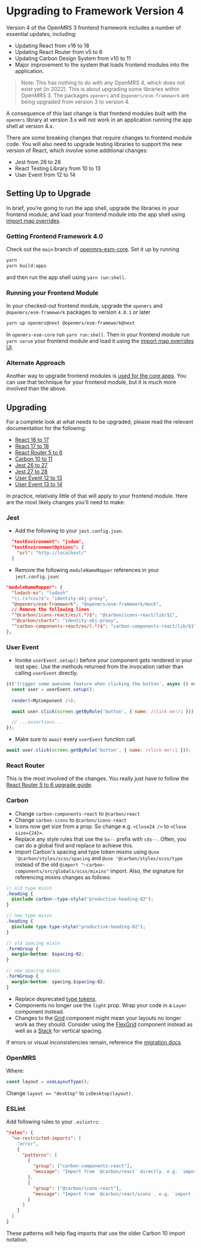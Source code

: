 # Upgrading to Framework Version 4

Version 4 of the OpenMRS 3 frontend framework includes a number of essential updates, including:

- Updating React from v16 to 18
- Updating React Router from v5 to 6
- Updating Carbon Design System from v10 to 11
- Major improvement to the system that loads frontend modules into the application.

> Note: This has nothing to do with any OpenMRS 4, which does not exist yet (in 2022). This is about upgrading some libraries within OpenMRS 3. The packages `openmrs` and `@openmrs/esm-framework` are being upgraded from version 3 to version 4.

A consequence of this last change is that frontend modules built with the `openmrs`
library at version 3.x will not work in an application running the app shell at
version 4.x.

There are some breaking changes that require changes to frontend module code.
You will also need to upgrade testing libraries to support the new version of React, which
involve some additional changes:
- Jest from 26 to 28
- React Testing Library from 10 to 13
- User Event from 12 to 14

## Setting Up to Upgrade

<!-- TODO: Update this when 4.0.0 is released! -->

In brief, you're going to run the app shell, upgrade the libraries in your frontend module, and load your frontend module into the app shell using [import map overrides](https://o3-dev.docs.openmrs.org/#/getting_started/setup?id=import-map-overrides).

### Getting Frontend Framework 4.0

Check out the `main` branch of [openmrs-esm-core](https://github.com/openmrs/openmrs-esm-core/tree/main).
Set it up by running

```sh
yarn
yarn build:apps
```

and then run the app shell using `yarn run:shell`.

### Running your Frontend Module

In your checked-out frontend module, upgrade the `openmrs` and `@openmrs/esm-framework`
packages to version `4.0.1` or later

```sh
yarn up openmrs@next @openmrs/esm-framework@next
```

In `openmrs-esm-core` run `yarn run:shell`. Then in your frontend module run `yarn serve` your frontend module and load it using the [import map overrides UI](https://o3-dev.docs.openmrs.org/#/getting_started/setup?id=import-map-overrides).

### Alternate Approach

Another way to upgrade frontend modules is [used for the core apps](https://o3-dev.docs.openmrs.org/#/under_the_hood/migration_guide?id=procedure). You can use that technique for your frontend module, but it is much more involved than the above.

## Upgrading

For a complete look at what needs to be upgraded, please read the relevant documentation for the following:

- [React 16 to 17](https://reactjs.org/blog/2020/08/10/react-v17-rc.html#other-breaking-changes)
- [React 17 to 18](https://reactjs.org/blog/2022/03/08/react-18-upgrade-guide.html)
- [React Router 5 to 6](https://reactrouter.com/en/main/upgrading/v5)
- [Carbon 10 to 11](https://github.com/carbon-design-system/carbon/blob/main/docs/migration/v11.md)
- [Jest 26 to 27](https://jestjs.io/blog/2021/05/25/jest-27)
- [Jest 27 to 28](https://jestjs.io/docs/28.x/migration-guide)
- [User Event 12 to 13](https://github.com/testing-library/user-event/releases/tag/v12.0.0)
- [User Event 13 to 14](https://github.com/testing-library/user-event/releases/tag/v14.0.0)

In practice, relatively little of that will apply to your frontend module. Here are the
most likely changes you'll need to make:

### Jest

- Add the following to your `jest.config.json`.

```json
  "testEnvironment": "jsdom",
  "testEnvironmentOptions": {
    "url": "http://localhost/"
  }
```

- Remove the following `moduleNameMapper` references in your `jest.config.json`:

```json
"moduleNameMapper": {
  "lodash-es": "lodash"
  "\\.(s?css)$": "identity-obj-proxy",
  "@openmrs/esm-framework": "@openmrs/esm-framework/mock",
  // Remove the following lines
  "^@carbon/icons-react/es/(.*)$": "@carbon/icons-react/lib/$1",
  "^@carbon/charts": "identity-obj-proxy",
  "^carbon-components-react/es/(.*)$": "carbon-components-react/lib/$1",
},
```

### User Event

- Invoke `userEvent.setup()` before your component gets rendered in your test spec. Use the methods returned from the invocation rather than calling `userEvent` directly.

```js
it('trigger some awesome feature when clicking the button', async () => {
  const user = userEvent.setup();
  
  render(<MyComponent />);

  await user.click(screen.getByRole('button', { name: /click me!/i }));

  // ...assertions...
});
```

- Make sure to `await` every `userEvent` function call.

```js
await user.click(screen.getByRole('button', { name: /click me!/i }));
```

### React Router

This is the most involved of the changes. You really just have to follow the [React Router 5 to 6 upgrade guide](https://reactrouter.com/en/main/upgrading/v5).

### Carbon
- Change `carbon-components-react` to `@carbon/react`
- Change `carbon-icons` to `@carbon/icons-react`
- Icons now get size from a prop. So change e.g. `<Close24 />` to `<Close size={24}>`.
- Replace any style rules that use the `bx--` prefix with `cds--`. Often, you can do a global find and replace to achieve this.
- Import Carbon's spacing and type token mixins using `@use '@carbon/styles/scss/spacing` and `@use '@carbon/styles/scss/type` instead of the old `@import "~carbon-components/src/globals/scss/mixins"` import. Also, the signature for referencing mixins changes as follows:

```scss
// old type mixin
.heading {
  @include carbon--type-style("productive-heading-02");
}

// new type mixin
.heading {
  @include type.type-style("productive-heading-02");
}

// old spacing mixin
.formGroup {
  margin-bottom: $spacing-02;
}

// new spacing mixin
.formGroup {
  margin-bottom: spacing.$spacing-02;
}
```

- Replace deprecated [type tokens](https://github.com/carbon-design-system/carbon/blob/main/docs/migration/v11.md#type-tokens).
- Components no longer use the `light` prop. Wrap your code in a `Layer` component instead.
- Changes to the [Grid](https://github.com/carbon-design-system/carbon/blob/main/docs/migration/v11.md#grid) component might mean your layouts no longer work as they should. Consider using the [FlexGrid](https://github.com/carbon-design-system/carbon/blob/main/docs/migration/v11.md#flexgrid) component instead as well as a [Stack](https://react.carbondesignsystem.com/?path=/story/layout-stack--default) for vertical spacing.


If errors or visual inconsistencies remain, reference the [migration docs](https://github.com/carbon-design-system/carbon/blob/main/docs/migration/v11.md).

### OpenMRS

Where:

```typescript
const layout = useLayoutType();
```

Change `layout == "desktop"` to `isDesktop(layout)`.

### ESLint

Add following rules to your `.eslintrc`:

```json
"rules": {
  "no-restricted-imports": [
    "error",
    {
      "patterns": [
        {
          "group": ["carbon-components-react"],
          "message": "Import from `@carbon/react` directly. e.g. `import { Toggle } from '@carbon/react'`"
        },
        {
          "group": ["@carbon/icons-react"],
          "message": "Import from `@carbon/react/icons`. e.g. `import { ChevronUp } from '@carbon/react/icons'`"
        }
      ]
    }
  ]
}
```

These patterns will help flag imports that use the older Carbon 10 import notation.
